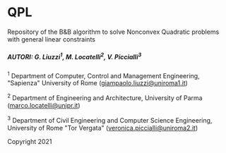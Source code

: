 # QPL
 Repository of the B&B algorithm to solve  Nonconvex Quadratic problems with general linear constraints

 ##### AUTORI: G. Liuzzi<sup>1</sup>, M. Locatelli<sup>2</sup>, V. Piccialli<sup>3</sup>

 <sup>1</sup> Department of Computer, Control and Management Engineering, "Sapienza" University of Rome (giampaolo.liuzzi@uniroma1.it)

 <sup>2</sup> Department of Engineering and Architecture, University of Parma (marco.locatelli@unipr.it)

 <sup>3</sup> Department of Civil Engineering and Computer Science Engineering, University of Rome "Tor Vergata" (veronica.piccialli@uniroma2.it)
 


Copyright 2021
